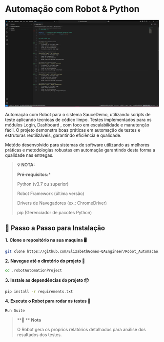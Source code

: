 # Automação com Robot & Python

![Texto alternativo](photorobot.png)


Automação com Robot para o sistema SauceDemo, utilizando scripts de teste aplicando tecnicas de códico limpo. Testes implementados para os módulos Login, Dashboard , com foco em escalabilidade e manutenção fácil. O projeto demonstra boas práticas em automação de testes e estruturas reutilizáveis, garantindo eficiência e qualidade.

Metódo desenvolvido para sistemas de software utilizando as melhores práticas e metodologias robustas em automação garantindo desta forma a qualidade nas entregas.


> **💡 NOTA:**
> 
> **Pré-requisitos:***
>
> Python (v3.7 ou superior)
> 
> Robot Framework (última versão)
> 
> Drivers de Navegadores (ex.: ChromeDriver)
> 
> pip (Gerenciador de pacotes Python)




## 📝 Passo a Passo para Instalação




**1.** **Clone o repositório na sua maquina 🖥️**

```bash
git clone https://github.com/ElizabethGomes-QAEngineer/Robot_Automacao.git
```

**2.** **Navegue até o diretório do projeto 📂**

```bash
cd .robotAutomationProject
````


**3.** **Instale as dependências do projeto 📦**

```bash
pip install -r requirements.txt
```

**4.** **Execute o Robot para rodar os testes 🚀**


```bash
Run Suite
````





>
>**📜 ** **Nota**
>
> O Robot gera os próprios relatórios detalhados para análise dos resultados dos testes.
>
>

